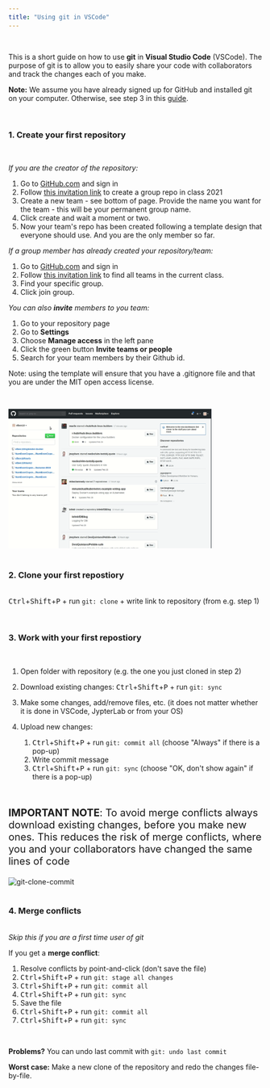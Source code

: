 ```yaml
---
title: "Using git in VSCode"
---
```


&nbsp;

This is a short guide on how to use **git** in **Visual Studio Code** (VSCode). The purpose of git is to allow you to easily share your code with collaborators and track the changes each of you make.

**Note:** We assume you have already signed up for GitHub and installed git on your computer. Otherwise, see step 3 in this [guide](/guides/python-setup/).

&nbsp;

### 1. Create your first repository

&nbsp;

*If you are the creator of the repository:*
1. Go to [GitHub.com](https://github.com/) and sign in
2. Follow [this invitation link](https://classroom.github.com/g/AntGyHF2) to create a group repo in class 2021
3. Create a new team - see bottom of page. Provide the name you want for the team - this will be your permanent group name. 
4. Click create and wait a moment or two.
5. Now your team's repo has been created following a template design that everyone should use. And you are the only member so far.  
<!-- 2. In the lefthand sidebar click on: <img src="https://github.com/NumEconCopenhagen/NumEconCopenhagen.netlify.com-v2/raw/master/content/guides/vscode-git/new.png" alt="new" width="30"/>
3. Provide a repository name
4. In *Repository template* choose *NumEconCopenhagen/example-2021*
4. Add a description of the repository for good measure 
4. Choose the *Private* option. 
6. Click *Create repository*
7. Copy the URL from your new repository   -->

*If a group member has already created your repository/team:*
1. Go to [GitHub.com](https://github.com/) and sign in
2. Follow [this invitation link](https://classroom.github.com/g/AntGyHF2) to find all teams in the current class.
3. Find your specific group.
4. Click join group.

*You can also **invite** members to you team:*
1. Go to your repository page
2. Go to **Settings** 
3. Choose **Manage access** in the left pane
4. Click the green button **Invite teams or people** 
5. Search for your team members by their Github id. 

Note: using the template will ensure that you have a .gitignore file and that you are under the MIT open access license. 

&nbsp;

<img src="https://github.com/NumEconCopenhagen/NumEconCopenhagen.netlify.com-v2/raw/master/content/guides/vscode-git/create-repo.gif" alt="create-repo" width="80%"/>
<br />
<br />

### 2. Clone your first repostiory

<br /><kbd>Ctrl</kbd>+<kbd>Shift</kbd>+<kbd>P</kbd> + run `git: clone` + write link to repository (from e.g. step 1)

&nbsp;

### 3. Work with your first repostiory

&nbsp;

1. Open folder with repository (e.g. the one you just cloned in step 2)
2. Download existing changes: <kbd>Ctrl</kbd>+<kbd>Shift</kbd>+<kbd>P</kbd> + run `git: sync`
3. Make some changes, add/remove files, etc. (it does not matter whether it is done in VSCode, JypterLab or from your OS)
4. Upload new changes: 
  
    1. <kbd>Ctrl</kbd>+<kbd>Shift</kbd>+<kbd>P</kbd> + run `git: commit all` (choose "Always" if there is a pop-up)
    2. Write commit message
    3. <kbd>Ctrl</kbd>+<kbd>Shift</kbd>+<kbd>P</kbd> + run `git: sync` (choose "OK, don't show again" if there is a pop-up)
    
&nbsp;

<p style="font-size: 20px;"><strong>IMPORTANT NOTE</strong>: To avoid merge conflicts always download existing changes, before you make new ones. This reduces the risk of merge conflicts, where you and your collaborators have changed the same lines of code</p>

<img src="https://github.com/NumEconCopenhagen/NumEconCopenhagen.netlify.com-v2/raw/master/content/guides/vscode-git/git-clone-commit.gif" alt="git-clone-commit" width="80%"/>
<br />
<br />

### 4. Merge conflicts

<br />*Skip this if you are a first time user of git*

If you get a **merge conflict**:

1. Resolve conflicts by point-and-click (don't save the file)
2. <kbd>Ctrl</kbd>+<kbd>Shift</kbd>+<kbd>P</kbd> + run `git: stage all changes`
3. <kbd>Ctrl</kbd>+<kbd>Shift</kbd>+<kbd>P</kbd> + run `git: commit all`
4. <kbd>Ctrl</kbd>+<kbd>Shift</kbd>+<kbd>P</kbd> + run `git: sync`
5. Save the file
6. <kbd>Ctrl</kbd>+<kbd>Shift</kbd>+<kbd>P</kbd> + run `git: commit all`
7. <kbd>Ctrl</kbd>+<kbd>Shift</kbd>+<kbd>P</kbd> + run `git: sync`

&nbsp;

**Problems?** You can undo last commit with `git: undo last commit`

**Worst case:** Make a new clone of the repository and redo the changes file-by-file.